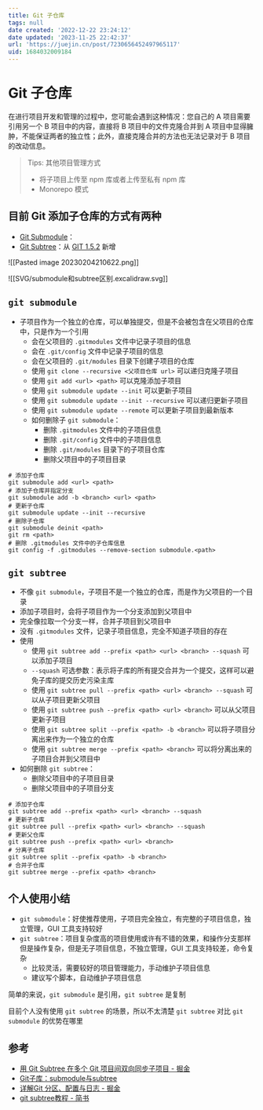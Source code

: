 ```yaml
---
title: Git 子仓库
tags: null
date created: '2022-12-22 23:24:12'
date updated: '2023-11-25 22:42:37'
url: 'https://juejin.cn/post/7230656452497965117'
uid: 1684032009184
---
```


# Git 子仓库

在进行项目开发和管理的过程中，您可能会遇到这种情况：您自己的 A 项目需要引用另一个 B 项目中的内容，直接将 B 项目中的文件克隆合并到 A 项目中显得臃肿，不能保证两者的独立性；此外，直接克隆合并的方法也无法记录对于 B 项目的改动信息。

> Tips: 其他项目管理方式
> - 将子项目上传至 npm 库或者上传至私有 npm 库
> - Monorepo 模式

## 目前 Git 添加子仓库的方式有两种

- [Git Submodule](https://link.juejin.cn?target=http%3A%2F%2Fgit-scm.com%2Fdocs%2Fgit-submodule "http://git-scm.com/docs/git-submodule")：
- [Git Subtree]( https://link.juejin.cn?target=https%3A%2F%2Fmedium.com%2F%40porteneuve%2Fmastering-git-Subtrees-943d29a798ec " https://medium.com/@porteneuve/mastering-git-Subtrees-943d29a798ec" )：从 [GIT 1.5.2]( https://lwn.net/Articles/235109/ ) 新增

![[Pasted image 20230204210622.png]]

![[SVG/submodule和subtree区别.excalidraw.svg]]

## `git submodule`

- 子项目作为一个独立的仓库，可以单独提交，但是不会被包含在父项目的仓库中，只是作为一个引用
  - 会在父项目的 `.gitmodules` 文件中记录子项目的信息
  - 会在 `.git/config` 文件中记录子项目的信息
  - 会在父项目的 `.git/modules` 目录下创建子项目的仓库
  - 使用 `git clone --recursive <父项目仓库 url>` 可以递归克隆子项目
  - 使用 `git add <url> <path>` 可以克隆添加子项目
  - 使用 `git submodule update --init` 可以更新子项目
  - 使用 `git submodule update --init --recursive` 可以递归更新子项目
  - 使用 `git submodule update --remote` 可以更新子项目到最新版本
  - 如何删除子 `git submodule`：
    - 删除 `.gitmodules` 文件中的子项目信息
    - 删除 `.git/config` 文件中的子项目信息
    - 删除 `.git/modules` 目录下的子项目仓库
    - 删除父项目中的子项目目录

```shell
# 添加子仓库
git submodule add <url> <path>
# 添加子仓库并指定分支
git submodule add -b <branch> <url> <path>
# 更新子仓库
git submodule update --init --recursive
# 删除子仓库
git submodule deinit <path>
git rm <path>
# 删除 .gitmodules 文件中的子仓库信息
git config -f .gitmodules --remove-section submodule.<path>
```

## `git subtree`

 - 不像 `git submodule`，子项目不是一个独立的仓库，而是作为父项目的一个目录
- 添加子项目时，会将子项目作为一个分支添加到父项目中
- 完全像拉取一个分支一样，合并子项目到父项目中
- 没有 `.gitmodules` 文件，记录子项目信息，完全不知道子项目的存在
- 使用
  - 使用 `git subtree add --prefix <path> <url> <branch> --squash` 可以添加子项目
  - `--squash` 可选参数：表示将子库的所有提交合并为一个提交，这样可以避免子库的提交历史污染主库
  - 使用 `git subtree pull --prefix <path> <url> <branch> --squash` 可以从子项目更新父项目
  - 使用 `git subtree push --prefix <path> <url> <branch>` 可以从父项目更新子项目
  - 使用 `git subtree split --prefix <path> -b <branch>` 可以将子项目分离出来作为一个独立的仓库
  - 使用 `git subtree merge --prefix <path> <branch>` 可以将分离出来的子项目合并到父项目中
- 如何删除 `git subtree`：
  - 删除父项目中的子项目目录
  - 删除父项目中的子项目分支

```shell
# 添加子仓库
git subtree add --prefix <path> <url> <branch> --squash
# 更新子仓库
git subtree pull --prefix <path> <url> <branch> --squash
# 更新父仓库
git subtree push --prefix <path> <url> <branch>
# 分离子仓库
git subtree split --prefix <path> -b <branch>
# 合并子仓库
git subtree merge --prefix <path> <branch>
```

## 个人使用小结

- `git submodule`：好使推荐使用，子项目完全独立，有完整的子项目信息，独立管理，GUI 工具支持较好
- `git subtree`：项目复杂度高的项目使用或许有不错的效果，和操作分支那样但是操作复杂，但是无子项目信息，不独立管理，GUI 工具支持较差，命令复杂
  - 比较灵活，需要较好的项目管理能力，手动维护子项目信息
  - 建议写个脚本，自动维护子项目信息

简单的来说，`git submodule` 是引用，`git subtree` 是复制

目前个人没有使用 `git subtree` 的场景，所以不太清楚 `git subtree` 对比 `git submodule` 的优势在哪里

## 参考

- [用 Git Subtree 在多个 Git 项目间双向同步子项目 - 掘金](https://juejin.cn/post/6844903762176262157)
- [Git子库：submodule与subtree](https://juejin.cn/post/7077775905888124941)
- [详解Git 分区、配置与日志 - 掘金](https://juejin.cn/post/7075716719917924388)
- [git subtree教程 - 简书](https://www.jianshu.com/p/d42d330bfead)
